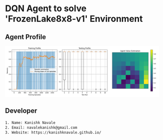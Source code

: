 # DQN Agent to solve 'FrozenLake8x8-v1' Environment

## Agent Profile

<img src="data/DQN Agent Profiling.png"/>

## Developer

    1. Name: Kanishk Navale
    2. Email: navalekanishk@gmail.com
    3. Website: https://kanishknavale.github.io/
